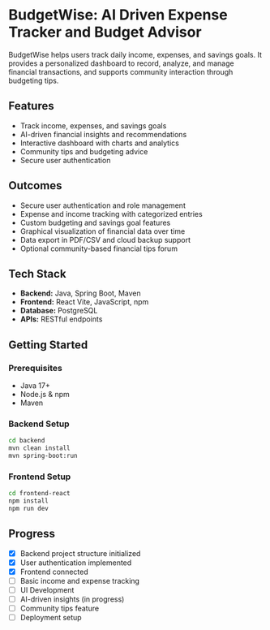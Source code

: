 # BudgetWise: AI Driven Expense Tracker and Budget Advisor

BudgetWise helps users track daily income, expenses, and savings goals. It provides a personalized dashboard to record, analyze, and manage financial transactions, and supports community interaction through budgeting tips.

## Features

- Track income, expenses, and savings goals
- AI-driven financial insights and recommendations
- Interactive dashboard with charts and analytics
- Community tips and budgeting advice
- Secure user authentication

## Outcomes

- Secure user authentication and role management
- Expense and income tracking with categorized entries
- Custom budgeting and savings goal features
- Graphical visualization of financial data over time
- Data export in PDF/CSV and cloud backup support
- Optional community-based financial tips forum

## Tech Stack

- **Backend:** Java, Spring Boot, Maven
- **Frontend:** React Vite, JavaScript, npm
- **Database:** PostgreSQL
- **APIs:** RESTful endpoints

## Getting Started

### Prerequisites

- Java 17+
- Node.js & npm
- Maven

### Backend Setup

```bash
cd backend
mvn clean install
mvn spring-boot:run
```

### Frontend Setup

```bash
cd frontend-react
npm install
npm run dev
```

## Progress

- [x] Backend project structure initialized
- [x] User authentication implemented
- [x] Frontend connected
- [ ] Basic income and expense tracking
- [ ] UI Development
- [ ] AI-driven insights (in progress)
- [ ] Community tips feature
- [ ] Deployment setup
